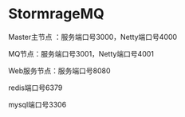# StormrageMQ
Master主节点 ：服务端口号3000，Netty端口号4000

MQ节点：服务端口号3001，Netty端口号4001

Web服务节点：服务端口号8080

redis端口号6379

mysql端口号3306